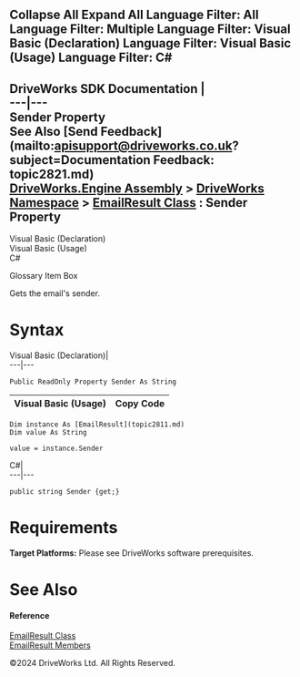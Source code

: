        

 Collapse All Expand All  Language Filter: All  Language Filter: Multiple  Language Filter: Visual Basic (Declaration) Language Filter: Visual Basic (Usage) Language Filter: C#  
---  
DriveWorks SDK Documentation  |   
---|---  
Sender Property   
See Also [Send Feedback](mailto:apisupport@driveworks.co.uk?subject=Documentation Feedback: topic2821.md)  
[DriveWorks.Engine Assembly](topic2156.md) > [DriveWorks Namespace](topic2159.md) > [EmailResult Class](topic2811.md) : Sender Property  
---  
  
Visual Basic (Declaration)    
Visual Basic (Usage)    
C# 

Glossary Item Box

Gets the email's sender. 

# Syntax

Visual Basic (Declaration)|   
---|---  
      
    
    Public ReadOnly Property Sender As String  
  
Visual Basic (Usage)| Copy Code  
---|---  
      
    
    Dim instance As [EmailResult](topic2811.md)
    Dim value As String
     
    value = instance.Sender  
  
C#|   
---|---  
      
    
    public string Sender {get;}  
  
# Requirements

**Target Platforms:** Please see DriveWorks software prerequisites.

# See Also

#### Reference

[EmailResult Class](topic2811.md)   
[EmailResult Members](topic2812.md)

©2024 DriveWorks Ltd. All Rights Reserved.
